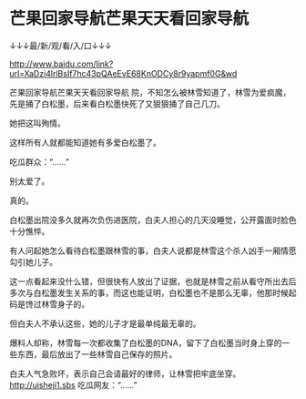 # 芒果回家导航芒果天天看回家导航

↓↓↓最/新/观/看/入/口↓↓↓

http://www.baidu.com/link?url=XaDzi4lrlBsIf7hc43pQAeEvE68KnODCy8r9yapmf0G&wd

芒果回家导航芒果天天看回家导航
院，不知怎么被林雪知道了，林雪为爱疯魔，先是捅了白松墨，后来看白松墨快死了又狠狠捅了自己几刀。

她把这叫殉情。

这样所有人就都能知道她有多爱白松墨了。

吃瓜群众：“……”

别太爱了。

真的。

白松墨出院没多久就再次负伤进医院，白夫人担心的几天没睡觉，公开露面时脸色十分憔悴。

有人问起她怎么看待白松墨跟林雪的事，白夫人说都是林雪这个杀人凶手一厢情愿勾引她儿子。

这一点看起来没什么错，但很快有人放出了证据，也就是林雪之前从看守所出去后多次与白松墨发生关系的事，而这也能证明，白松墨也不是那么无辜，他那时候起码是馋过林雪身子的。

但白夫人不承认这些，她的儿子才是最单纯最无辜的。

爆料人却称，林雪每一次都收集了白松墨的DNA，留下了白松墨当时身上穿的一些东西，最后放出了一些林雪自己保存的照片。

白夫人气急败坏，表示自己会请最好的律师，让林雪把牢底坐穿。
http://uisheji1.sbs
吃瓜网友：“……”
